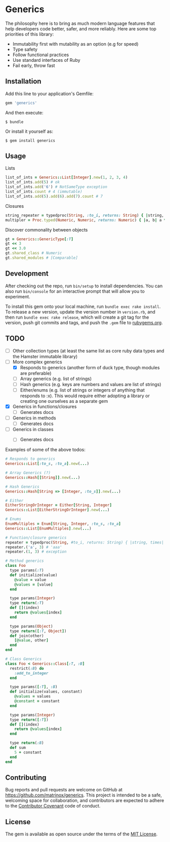 # Generics

The philosophy here is to bring as much modern language features that help developers code better, safer, and more reliably. Here are some top priorities of this library:

- Immutability first with mutability as an option (e.g for speed)
- Type safety
- Follow functional practices
- Use standard interfaces of Ruby
- Fail early, throw fast

## Installation

Add this line to your application's Gemfile:

```ruby
gem 'generics'
```

And then execute:

    $ bundle

Or install it yourself as:

    $ gem install generics

## Usage

Lists
```ruby
list_of_ints = Generics::List[Integer].new(1, 2, 3, 4)
list_of_ints.add(5) # ok
list_of_ints.add('6') # NotSameType exception
list_of_ints.count # 4 (immutable)
list_of_ints.add(5).add(6).add(7).count # 7
```

Closures
```ruby
string_repeater = typedproc(String, :to_i, returns: String) { |string, repeat| string * repeat.to_i }
multipler = Proc.typed(Numeric, Numeric, returns: Numeric) { |a, b| a * b }
```

Discover commonality between objects
```ruby
gt = Generics::GenericType[:T]
gt << 3
gt << 3.0
gt.shared_class # Numeric
gt.shared_modules # [Comparable]
```

## Development

After checking out the repo, run `bin/setup` to install dependencies. You can also run `bin/console` for an interactive prompt that will allow you to experiment.

To install this gem onto your local machine, run `bundle exec rake install`. To release a new version, update the version number in `version.rb`, and then run `bundle exec rake release`, which will create a git tag for the version, push git commits and tags, and push the `.gem` file to [rubygems.org](https://rubygems.org).

## TODO

- [ ] Other collection types (at least the same list as core ruby data types and the Hamster immutable library)
- [ ] More complex generics
  - [x] Responds to generics (another form of duck type, though modules are preferable)
  - [ ] Array generics (e.g. list of strings)
  - [ ] Hash generics (e.g. keys are numbers and values are list of strings)
  - [ ] Either/enums (e.g. list of strings or integers of anything that responds to :x). This would require either adopting a library or creating one ourselves as a separate gem
- [x] Generics in functions/closures
  - [ ] Generates docs
- [ ] Generics in methods
  - [ ] Generates docs
- [ ] Generics in classes
  - [ ] Generates docs


Examples of some of the above todos:

```ruby
# Responds to generics
Generics::List[:to_s, :to_a].new(...)

# Array Generics (?)
Generics::Hash[[String]].new(...)

# Hash Generics
Generics::Hash[String => [Integer, :to_s]].new(...)

# Either
EitherStringOrInteger = Either[String, Integer]
Generics::List[EitherStringOrInteger].new(...)

# Enums
EnumMultiples = Enum[String, Integer, :to_s, :to_a]
Generics::List[EnumMultiples].new(...)

# Function/closure generics
repeater = typedproc(String, #to_i, returns: String) { |string, times| string * times.to_i }
repeater.('a', 3) # 'aaa'
repeater.(1, 3) # exception

# Method generics
class Foo
  type params(:T)
  def initialize(value)
    @value = value
    @values = [value]
  end

  type params(Integer)
  type return(:T)
  def [](index)
    return @values[index]
  end

  type params(Object)
  type return([:T, Object])
  def join(other)
    [@value, other]
  end
end

# Class Generics
class Foo < Generics::Class[:T, :B]
  restrict(:B) do
    :add_to_integer
  end

  type params([:T], :B)
  def initialize(values, constant)
    @values = values
    @constant = constant
  end

  type params(Integer)
  type return([:T])
  def [](index)
    return @values[index]
  end

  type return(:B)
  def sum
    5 + constant
  end
end
```

## Contributing

Bug reports and pull requests are welcome on GitHub at https://github.com/matrinox/generics. This project is intended to be a safe, welcoming space for collaboration, and contributors are expected to adhere to the [Contributor Covenant](http://contributor-covenant.org) code of conduct.


## License

The gem is available as open source under the terms of the [MIT License](http://opensource.org/licenses/MIT).

